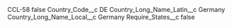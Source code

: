 <?xml version="1.0" encoding="UTF-8"?>
<CustomMetadata xmlns="http://soap.sforce.com/2006/04/metadata" xmlns:xsi="http://www.w3.org/2001/XMLSchema-instance" xmlns:xsd="http://www.w3.org/2001/XMLSchema">
    <label>CCL-58</label>
    <protected>false</protected>
    <values>
        <field>Country_Code__c</field>
        <value xsi:type="xsd:string">DE</value>
    </values>
    <values>
        <field>Country_Long_Name_Latin__c</field>
        <value xsi:type="xsd:string">Germany</value>
    </values>
    <values>
        <field>Country_Long_Name_Local__c</field>
        <value xsi:type="xsd:string">Germany</value>
    </values>
    <values>
        <field>Require_States__c</field>
        <value xsi:type="xsd:boolean">false</value>
    </values>
</CustomMetadata>
